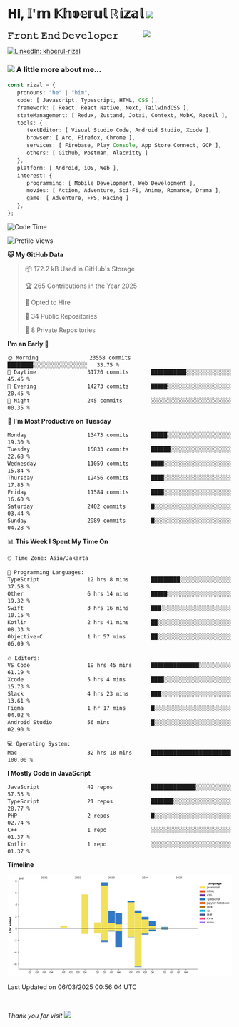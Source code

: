 <h1> 𝐇𝐢, 𝕀'𝕞 𝕂𝕙𝕠𝕖𝕣𝕦𝕝 ℝ𝕚𝕫𝕒𝕝 <img src="https://media.giphy.com/media/mGcNjsfWAjY5AEZNw6/giphy.gif" width="50"></h1>
<img align='right' src="https://media.giphy.com/media/v1.Y2lkPTc5MGI3NjExOWI2ajR2NGJubzBsZHFuaHMwajRrcDNsNXJwOG8yb3F0NjhkNXF4OSZlcD12MV9pbnRlcm5hbF9naWZfYnlfaWQmY3Q9cw/fkZukR450RQ1qnGaq9/giphy.gif" width="200">
<strong style="font-size:20px;">𝙵𝚛𝚘𝚗𝚝 𝙴𝚗𝚍 𝙳𝚎𝚟𝚎𝚕𝚘𝚙𝚎𝚛</strong>
</p></em>

[![LinkedIn: khoerul-rizal](https://img.shields.io/badge/khoerul--rizal-blue?style=flat-square&logo=Linkedin&logoColor=white&link=https://www.linkedin.com/in/khoerul-rizal/)](https://www.linkedin.com/in/khoerul-rizal/)

### <img src="https://media.giphy.com/media/VgCDAzcKvsR6OM0uWg/giphy.gif" width="50"> A little more about me...

```typescript
const rizal = {
   pronouns: "he" | "him",
   code: [ Javascript, Typescript, HTML, CSS ],
   framework: [ React, React Native, Next, TailwindCSS ],
   stateManagement: [ Redux, Zustand, Jotai, Context, MobX, Recoil ],
   tools: {
      textEditor: [ Visual Studio Code, Android Studio, Xcode ],
      browser: [ Arc, Firefox, Chrome ],
      services: [ Firebase, Play Console, App Store Connect, GCP ],
      others: [ Github, Postman, Alacritty ]
   },
   platform: [ Android, iOS, Web ],
   interest: {
      programming: [ Mobile Development, Web Development ],
      movies: [ Action, Adventure, Sci-Fi, Anime, Romance, Drama ],
      game: [ Adventure, FPS, Racing ]
   },
};
```

<!--START_SECTION:waka-->
![Code Time](http://img.shields.io/badge/Code%20Time-2%2C311%20hrs%206%20mins-blue)

![Profile Views](http://img.shields.io/badge/Profile%20Views-0-blue)

**🐱 My GitHub Data** 

> 📦 172.2 kB Used in GitHub's Storage 
 > 
> 🏆 265 Contributions in the Year 2025
 > 
> 💼 Opted to Hire
 > 
> 📜 34 Public Repositories 
 > 
> 🔑 8 Private Repositories 
 > 
**I'm an Early 🐤** 

```text
🌞 Morning                23558 commits       ████████░░░░░░░░░░░░░░░░░   33.75 % 
🌆 Daytime                31720 commits       ███████████░░░░░░░░░░░░░░   45.45 % 
🌃 Evening                14273 commits       █████░░░░░░░░░░░░░░░░░░░░   20.45 % 
🌙 Night                  245 commits         ░░░░░░░░░░░░░░░░░░░░░░░░░   00.35 % 
```
📅 **I'm Most Productive on Tuesday** 

```text
Monday                   13473 commits       █████░░░░░░░░░░░░░░░░░░░░   19.30 % 
Tuesday                  15833 commits       ██████░░░░░░░░░░░░░░░░░░░   22.68 % 
Wednesday                11059 commits       ████░░░░░░░░░░░░░░░░░░░░░   15.84 % 
Thursday                 12456 commits       ████░░░░░░░░░░░░░░░░░░░░░   17.85 % 
Friday                   11584 commits       ████░░░░░░░░░░░░░░░░░░░░░   16.60 % 
Saturday                 2402 commits        █░░░░░░░░░░░░░░░░░░░░░░░░   03.44 % 
Sunday                   2989 commits        █░░░░░░░░░░░░░░░░░░░░░░░░   04.28 % 
```


📊 **This Week I Spent My Time On** 

```text
🕑︎ Time Zone: Asia/Jakarta

💬 Programming Languages: 
TypeScript               12 hrs 8 mins       █████████░░░░░░░░░░░░░░░░   37.58 % 
Other                    6 hrs 14 mins       █████░░░░░░░░░░░░░░░░░░░░   19.32 % 
Swift                    3 hrs 16 mins       ███░░░░░░░░░░░░░░░░░░░░░░   10.15 % 
Kotlin                   2 hrs 41 mins       ██░░░░░░░░░░░░░░░░░░░░░░░   08.33 % 
Objective-C              1 hr 57 mins        ██░░░░░░░░░░░░░░░░░░░░░░░   06.09 % 

🔥 Editors: 
VS Code                  19 hrs 45 mins      ███████████████░░░░░░░░░░   61.19 % 
Xcode                    5 hrs 4 mins        ████░░░░░░░░░░░░░░░░░░░░░   15.73 % 
Slack                    4 hrs 23 mins       ███░░░░░░░░░░░░░░░░░░░░░░   13.61 % 
Figma                    1 hr 17 mins        █░░░░░░░░░░░░░░░░░░░░░░░░   04.02 % 
Android Studio           56 mins             █░░░░░░░░░░░░░░░░░░░░░░░░   02.90 % 

💻 Operating System: 
Mac                      32 hrs 18 mins      █████████████████████████   100.00 % 
```

**I Mostly Code in JavaScript** 

```text
JavaScript               42 repos            ██████████████░░░░░░░░░░░   57.53 % 
TypeScript               21 repos            ███████░░░░░░░░░░░░░░░░░░   28.77 % 
PHP                      2 repos             █░░░░░░░░░░░░░░░░░░░░░░░░   02.74 % 
C++                      1 repo              ░░░░░░░░░░░░░░░░░░░░░░░░░   01.37 % 
Kotlin                   1 repo              ░░░░░░░░░░░░░░░░░░░░░░░░░   01.37 % 
```



**Timeline**

![Lines of Code chart](https://raw.githubusercontent.com/khoerulrizal/khoerulrizal/main/assets/bar_graph.png)


 Last Updated on 06/03/2025 00:56:04 UTC
<!--END_SECTION:waka-->
</details>
<br/>

<em>Thank you for visit</em> <img src="https://media.giphy.com/media/v1.Y2lkPTc5MGI3NjExcHdvNm1qZWtjaGw0ZjdwM3Z3NnY2dHlueTVuODBta2FiY20wM2YybSZlcD12MV9pbnRlcm5hbF9naWZfYnlfaWQmY3Q9cw/tV25tpdKqdFa9x81k2/giphy.gif" width="40">

